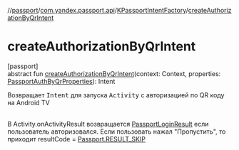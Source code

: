 //[passport](../../../index.md)/[com.yandex.passport.api](../index.md)/[KPassportIntentFactory](index.md)/[createAuthorizationByQrIntent](create-authorization-by-qr-intent.md)

# createAuthorizationByQrIntent

[passport]\
abstract fun [createAuthorizationByQrIntent](create-authorization-by-qr-intent.md)(context: Context, properties: [PassportAuthByQrProperties](../-passport-auth-by-qr-properties/index.md)): Intent

Возвращает <tt>Intent</tt> для запуска <tt>Activity</tt> с авторизацией по QR коду на Android TV<br></br>

В Activity.onActivityResult возвращается [PassportLoginResult](../-passport-login-result/index.md) если пользователь авторизовался. Если пользовать нажал &quot;Пропустить&quot;, то приходит resultCode = [Passport.RESULT_SKIP](../-passport/-r-e-s-u-l-t_-s-k-i-p.md)
